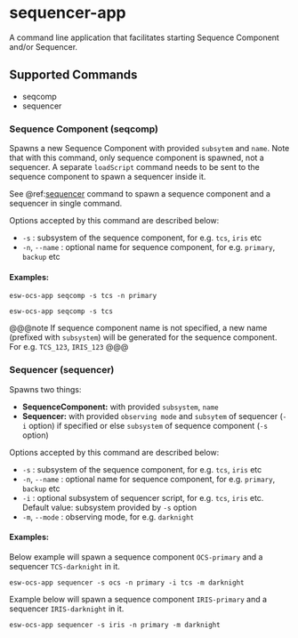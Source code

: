 # sequencer-app

A command line application that facilitates starting Sequence Component and/or Sequencer.

## Supported Commands

* seqcomp
* sequencer 

### Sequence Component (seqcomp)

Spawns a new Sequence Component with provided `subsytem` and `name`. 
Note that with this command, only sequence component is spawned, not a sequencer.
A separate `loadScript` command needs to be sent to the sequence component to spawn a sequencer inside it.

See @ref:[sequencer](#sequencer-sequencer-) command to spawn a sequence component and a sequencer in single command.

Options accepted by this command are described below:

 * `-s` : subsystem of the sequence component, for e.g. `tcs`, `iris` etc
 * `-n`, `--name` : optional name for sequence component, for e.g. `primary`, `backup` etc
 
#### Examples:

```
esw-ocs-app seqcomp -s tcs -n primary
```

```
esw-ocs-app seqcomp -s tcs
```

@@@note
If sequence component name is not specified, a new name (prefixed with `subsystem`) will be generated for the sequence component. 
For e.g. `TCS_123`, `IRIS_123` 
@@@

### Sequencer (sequencer)

Spawns two things:

* **SequenceComponent:** with provided `subsystem`, `name`
* **Sequencer:** with provided `observing mode` and 
`subsytem` of sequencer (`-i` option) if specified or else `subsystem` of sequence component (`-s` option) 


Options accepted by this  command are described below:

 * `-s` : subsystem of the sequence component, for e.g. `tcs`, `iris` etc
 * `-n`, `--name` : optional name for sequence component, for e.g. `primary`, `backup` etc
 * `-i` : optional subsystem of sequencer script, for e.g. `tcs`, `iris` etc. Default value: subsystem provided by `-s` option
 * `-m`, `--mode` : observing mode, for e.g. `darknight`
 
#### Examples:

Below example will spawn a sequence component `OCS-primary` and a sequencer `TCS-darknight` in it.
```
esw-ocs-app sequencer -s ocs -n primary -i tcs -m darknight
```

Example below will spawn a sequence component `IRIS-primary` and a sequencer `IRIS-darknight` in it.
```
esw-ocs-app sequencer -s iris -n primary -m darknight
```
